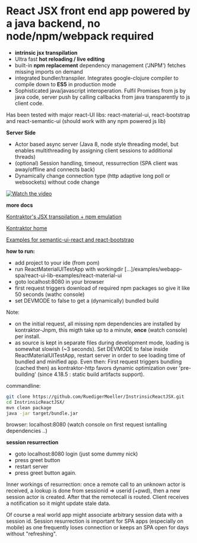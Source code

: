 # React JSX front end app powered by a java backend, no node/npm/webpack required

* **intrinsic jsx transpilation** 
* Ultra fast **hot reloading / live editing**
* built-in **npm replacement** dependency management ('JNPM') fetches missing imports on demand
* integrated bundler/transpiler. Integrates google-clojure compiler to compile down to **ES5** in production mode
* Sophisticated java/javascript interoperation. Fulfil Promises from js by java code, server push by calling callbacks from java transparently to js client code.

Has been tested with major react-UI libs: react-material-ui, react-bootstrap and react-semantic-ui (should work with any npm powered js lib)
  
**Server Side**

* Actor based async server (Java 8, node style threading model, but enables multithreading by assigning client sessions to additional threads)
* (optional) Session handling, timeout, ressurrection (SPA client was away/offline and connects back) 
* Dynamically change connection type (http adaptive long poll or websockets) without code change

[![Watch the video](http://img.youtube.com/vi/CuYuynl16o4/0.jpg)](http://youtu.be/CuYuynl16o4)

**more docs**

[Kontraktor's JSX transpilation + npm emulation](https://github.com/RuedigerMoeller/kontraktor/wiki/Kontraktor-4-React-JSX)

[Kontraktor home](https://github.com/RuedigerMoeller/kontraktor)

[Examples for semantic-ui-react and react-bootstrap](https://github.com/RuedigerMoeller/kontraktor/tree/trunk/examples/webapp-spa/react-ui-lib-examples)

**how to run:**

* add project to your ide (from pom)
* run ReactMaterialUITestApp with workingdir [...]/examples/webapp-spa/react-ui-lib-examples/react-material-ui
* goto localhost:8080 in your browser
* first request triggers download of required npm packages so give it like 50 seconds (wathc console)
* set DEVMODE to false to get a (dynamically) bundled build

Note:
* on the initial request, all missing npm dependencies are installed by kontraktor-Jnpm, this migth take up to a minute,
**once** (watch console) per install.
* as source is kept in separate files during development mode, loading is somewhat slowish (~3 seconds). Set DEVMODE to false 
inside ReactMaterialUITestApp, restart server in order to see loading time of bundled and minified app. Even then: First request triggers bundling (cached then) as kontraktor-http favors dynamic optimization over 'pre-building' (since 4.18.5 : static build artifacts support).

commandline:
```bash
git clone https://github.com/RuedigerMoeller/InstrinsicReactJSX.git
cd InstrinsicReactJSX/
mvn clean package
java -jar target/bundle.jar
```
browser: localhost:8080  (watch console on first request isntalling dependencies ..)

**session resurrection**

* goto localhost:8080 login (just some dummy nick)
* press greet button
* restart server
* press greet button again.

Inner workings of resurrection: once a remote call to an unknown actor is received, a lookup is done from sessionid => userid (+pwd), then
a new session actor is created. After that the remotecall is routed. Client receives a notification so it might update 
stale data.

Of course a real world app might associate arbitrary session data with a session id. Session resurrection is important
for SPA apps (especially on mobile) as one frequently loses connection or keeps an SPA open for days without "refreshing".


